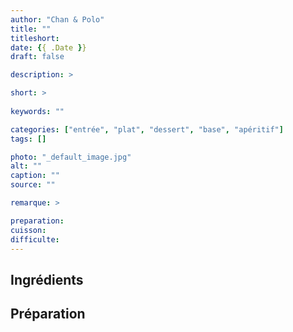 ```yaml
---
author: "Chan & Polo"
title: ""
titleshort:
date: {{ .Date }}
draft: false

description: >

short: >
    
keywords: ""

categories: ["entrée", "plat", "dessert", "base", "apéritif"]
tags: []

photo: "_default_image.jpg"
alt: ""
caption: ""
source: ""

remarque: >

preparation: 
cuisson: 
difficulte:
---
```



## Ingrédients
## Préparation
